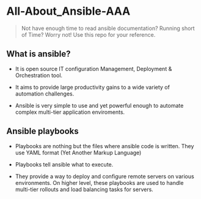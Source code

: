 # All-About_Ansible-AAA

> Not have enough time to read ansible documentation?
> Running short of Time? Worry not! Use this repo for your reference.  

## What is ansible?

* It is open source IT configuration Management, Deployment & Orchestration tool.

* It aims to provide large productivity gains to a wide variety of automation challenges.

* Ansible is very simple to use and yet powerful enough to automate complex multi-tier application enviroments. 

## Ansible playbooks

* Playbooks are nothing but the files where ansible code is written. They use YAML format (Yet Another Markup Language)

* Playbooks tell ansible what to execute.

* They provide a way to deploy and configure remote servers on various environments. On higher level, these playbooks are used to handle multi-tier rollouts and load balancing tasks for servers.